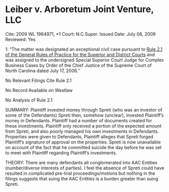 # Leiber v. Arboretum Joint Venture, LLC

Cite: 2009 WL 1964971, *1
Court: N.C.Super.
Issued Date: July 08, 2009
Reviewed: Yes

1: “The matter was designated an exceptional civil case pursuant to [Rule 2.1 of the General Rules of Practice for the Superior and District Courts](https://1.next.westlaw.com/Link/Document/FullText?findType=L&pubNum=1008947&cite=NCRSUPDR2.1&originatingDoc=I6df3cbb26cc311de9988d233d23fe599&refType=LQ&originationContext=document&transitionType=DocumentItem&ppcid=71ce95a38ea944d39e55c8baa3b7cea6&contextData=(sc.UserEnteredCitation)) and was assigned to the undersigned Special Superior Court Judge for Complex Business Cases by Order of the Chief Justice of the Supreme Court of North Carolina dated July 17, 2006.” 

No Relevant Filings Cite Rule 2.1

No Record Available on Westlaw

No Analysis of Rule 2.1

SUMMARY: Plaintiff invested money through Spreti (who was an investor of some of the Defendants) Spreti then, somehow (unclear), invested Plaintiff’s money in Defendants. Plaintiff had a number of documents created for these investments. Plaintiff only received a portion of the expected amount from Spreti, and also poorly managed his own investments in Defendants. Properties were given to Defendants, Plaintiff alleges that Spreti forged Plaintiff’s signature of approval on the properties. Spreti is now unavailable on account of the fact that he committed suicide the day before he was set to meet with Plaintiff regarding Plaintiff’s investments. 

THEORY: There are many defendants all conglomerated into AAC Entities (number/diverse interests of parties). I feel the absence of Spreti could have resulted in complicated pre-trial proceedings/motions but nothing in the filings suggests that suing the AAC Entities is a burden greater than suing Spreti.